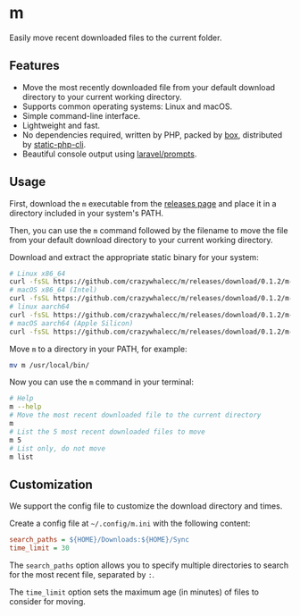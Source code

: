 # m

Easily move recent downloaded files to the current folder.

## Features

- Move the most recently downloaded file from your default download directory to your current working directory.
- Supports common operating systems: Linux and macOS.
- Simple command-line interface.
- Lightweight and fast.
- No dependencies required, written by PHP, packed by [box](https://box-project.github.io/), distributed by [static-php-cli](https://static-php.dev).
- Beautiful console output using [laravel/prompts](https://laravel.com/docs/12.x/prompts).

## Usage

First, download the `m` executable from the [releases page](https://github.com/crazywhalecc/m/releases) and place it in a directory included in your system's PATH.

Then, you can use the `m` command followed by the filename to move the file from your default download directory to your current working directory.

Download and extract the appropriate static binary for your system:

```bash
# Linux x86_64
curl -fsSL https://github.com/crazywhalecc/m/releases/download/0.1.2/m-linux-x86_64.tgz -o m-linux-x86_64.tgz && tar -zxvf m-linux-x86_64.tgz && rm m-linux-x86_64.tgz
# macOS x86_64 (Intel)
curl -fsSL https://github.com/crazywhalecc/m/releases/download/0.1.2/m-macos-x86_64.tgz -o m-macos-x86_64.tgz && tar -zxvf m-macos-x86_64.tgz && rm m-macos-x86_64.tgz
# linux aarch64
curl -fsSL https://github.com/crazywhalecc/m/releases/download/0.1.2/m-linux-aarch64.tgz -o m-linux-aarch64.tgz && tar -zxvf m-linux-aarch64.tgz && rm m-linux-aarch64.tgz
# macOS aarch64 (Apple Silicon)
curl -fsSL https://github.com/crazywhalecc/m/releases/download/0.1.2/m-macos-aarch64.tgz -o m-macos-aarch64.tgz && tar -zxvf m-macos-aarch64.tgz && rm m-macos-aarch64.tgz
```

Move `m` to a directory in your PATH, for example:

```bash
mv m /usr/local/bin/
```

Now you can use the `m` command in your terminal:

```bash
# Help
m --help
# Move the most recent downloaded file to the current directory
m
# List the 5 most recent downloaded files to move
m 5
# List only, do not move
m list
```

## Customization

We support the config file to customize the download directory and times.

Create a config file at `~/.config/m.ini` with the following content:

```ini
search_paths = ${HOME}/Downloads:${HOME}/Sync
time_limit = 30
```

The `search_paths` option allows you to specify multiple directories to search for the most recent file, 
separated by `:`. 

The `time_limit` option sets the maximum age (in minutes) of files to consider for moving.
